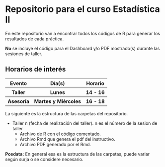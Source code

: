 <h1> Repositorio para el curso Estadística II </h1>

En este repositorio van a encontrar todos los códigos de R para generar los resultados de cada práctica.

<b>No</b> se incluye el código para el Dashboard y/o PDF mostrado(s) durante las sesiones de taller.

<h2> Horarios de interés </h2>

<table>
    <thead>
        <tr>
        <th> Evento </th>
        <th> Día(s) </th>
        <th> Horario </th>
        </tr>
    </thead>
    <tbody>
    <tr>
        <th> Taller </th>
        <th> Lunes </th>
        <th> 14 - 16 </th>
    </tr>
    <tr>
        <th> Asesoría </th>
        <th> Martes y Miércoles </th>
        <th> 16 - 18 </th>
    </tr>
    </tbody>
</table>

La siguiente es la estructura de las carpetas del repositorio.

<ul>
    <li> Taller n (fecha de realización del taller). n es el número de la sesion de taller
    <ul> 
        <li> Archivo de R con el código comentado. </li>
        <li> Archivo Rmd que genera el pdf del instructivo. </li>
        <li> Archivo PDF generado por el Rmd.</li>
    </ul>
</ul>

<b>Posdata:</b> En general esa es la estructura de las carpetas, puede variar según surja o se considere necesario.